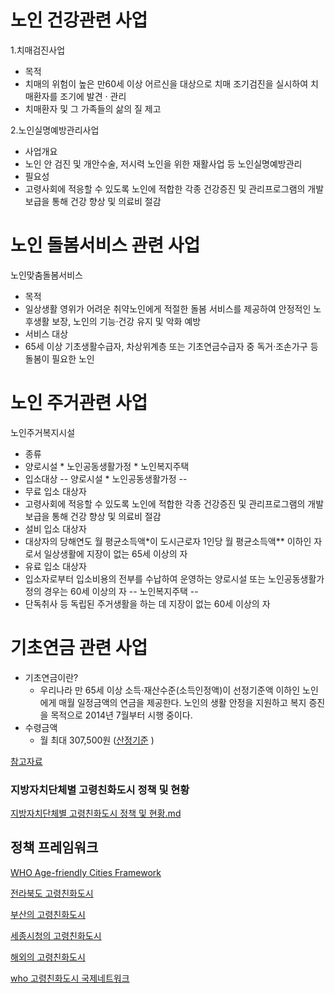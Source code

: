 # 노인 건강관련 사업

1.치매검진사업
 * 목적
  * 치매의 위험이 높은 만60세 이상 어르신을 대상으로 치매 조기검진을 실시하여 치매환자를 조기에 발견 · 관리
  * 치매환자 및 그 가족들의 삶의 질 제고

2.노인실명예방관리사업
 * 사업개요
  * 노인 안 검진 및 개안수술, 저시력 노인을 위한 재활사업 등 노인실명예방관리
 * 필요성
  * 고령사회에 적응할 수 있도록 노인에 적합한 각종 건강증진 및 관리프로그램의 개발 보급을 통해 건강 향상 및 의료비 절감

# 노인 돌봄서비스 관련 사업

노인맞춤돌봄서비스
 * 목적
  * 일상생활 영위가 어려운 취약노인에게 적절한 돌봄 서비스를 제공하여 안정적인 노후생활 보장, 노인의 기능·건강 유지 및 악화 예방
 * 서비스 대상
  * 65세 이상 기초생활수급자, 차상위계층 또는 기초연금수급자 중 독거·조손가구 등 돌봄이 필요한 노인

# 노인 주거관련 사업

노인주거복지시설
 * 종류
  * 양로시설   * 노인공동생활가정   * 노인복지주택
 * 입소대상
 -- 양로시설 * 노인공동생활가정 --
  * 무료 입소 대상자
   * 고령사회에 적응할 수 있도록 노인에 적합한 각종 건강증진 및 관리프로그램의 개발 보급을 통해 건강 향상 및 의료비 절감
  * 설비 입소 대상자
   * 대상자의 당해연도 월 평균소득액*이 도시근로자 1인당 월 평균소득액** 이하인 자로서 일상생활에 지장이 없는 65세 이상의 자
  * 유료 입소 대상자
   * 입소자로부터 입소비용의 전부를 수납하여 운영하는 양로시설 또는 노인공동생활가정의 경우는 60세 이상의 자
 -- 노인복지주택 --
   * 단독취사 등 독립된 주거생활을 하는 데 지장이 없는 60세 이상의 자 

# 기초연금 관련 사업

* 기초연금이란?  
  * 우리나라 만 65세 이상 소득·재산수준(소득인정액)이 선정기준액 이하인 노인에게 매월 일정금액의 연금을 제공한다. 노인의 생활 안정을 지원하고 복지 증진을 목적으로 2014년 7월부터 시행 중이다.  
* 수령금액
  * 월 최대 307,500원 ([산정기준](http://basicpension.mohw.go.kr/Nfront_info/basic_pension_3.jsp) )

[참고자료](http://basicpension.mohw.go.kr/Nfront_info/basic_pension_1.jsp)


### 지방자치단체별 고령친화도시 정책 및 현황

[지방자치단체별 고령친화도시 정책 및 현황.md](https://github.com/pwjdgus/Age_Friendly_City/blob/nsbranch2/%EC%A7%80%EB%B0%A9%EC%9E%90%EC%B9%98%EB%8B%A8%EC%B2%B4%EB%B3%84%20%EA%B3%A0%EB%A0%B9%EC%B9%9C%ED%99%94%EB%8F%84%EC%8B%9C%20%EC%A0%95%EC%B1%85%20%EB%B0%8F%20%ED%98%84%ED%99%A9.md)

## 정책 프레임워크
[WHO Age-friendly Cities Framework](https://extranet.who.int/agefriendlyworld/)

[전라북도 고령친화도시](http://jthink.kr/jthink/2018/inner.php?sMenu=B1000&mode=view&no=304)

[부산의 고령친화도시](http://afc.bswdi.re.kr/Main.do)

[세종시청의 고령친화도시](https://www.sejong.go.kr/citizen/sub05_0401.do)

[해외의 고령친화도시](ttps://www.seoulsolution.kr/sites/default/files/%EC%84%B8%EA%B3%84%EC%99%80%EB%8F%84%EC%8B%9C%2012%ED%98%B8%20%ED%8A%B9%EC%A7%912%20.pdf)

[ who 고령친화도시 국제네트워크
](https://www.sejong.go.kr/citizen/sub05_0402.do;jsessionid=wDwIoFnTe2MfMCl1PxvJtlR7VXI8XfhwNdDVU2B68fOqf7Rq4UO43CtUPMx0YXMH.Portal_WAS2_servlet_engine5)
